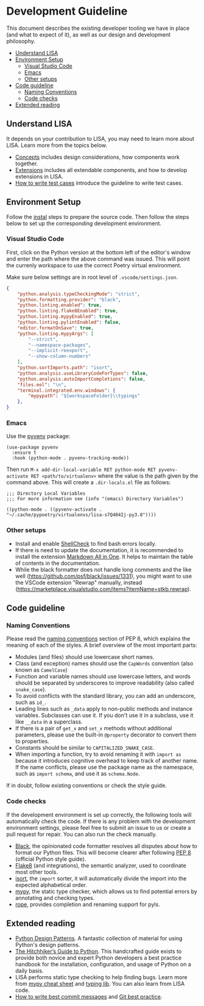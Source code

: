 # Development Guideline

This document describes the existing developer tooling we have in place (and what to
expect of it), as well as our design and development philosophy.

- [Understand LISA](#understand-lisa)
- [Environment Setup](#environment-setup)
  - [Visual Studio Code](#visual-studio-code)
  - [Emacs](#emacs)
  - [Other setups](#other-setups)
- [Code guideline](#code-guideline)
  - [Naming Conventions](#naming-conventions)
  - [Code checks](#code-checks)
- [Extended reading](#extended-reading)

## Understand LISA

It depends on your contribution to LISA, you may need to learn more about LISA. Learn more from the topics below.

- [Concepts](concepts.md) includes design considerations, how components work together.
- [Extensions](extension.md) includes all extendable components, and how to develop extensions in LISA.
- [How to write test cases](write_case.md) introduce the guideline to write test cases.

## Environment Setup

Follow the [instal](install.md) steps to prepare the source code. Then follow the steps below to set up the corresponding development environment.

### Visual Studio Code

First, click on the Python version at the bottom left of the editor's
window and enter the path where the above command was issued. This
will point the currenly workspace to use the correct Poetry virtual
environment.

Make sure below settings are in root level of `.vscode/settings.json`.

```json
{
    "python.analysis.typeCheckingMode": "strict",
    "python.formatting.provider": "black",
    "python.linting.enabled": true,
    "python.linting.flake8Enabled": true,
    "python.linting.mypyEnabled": true,
    "python.linting.pylintEnabled": false,
    "editor.formatOnSave": true,
    "python.linting.mypyArgs": [
        "--strict",
        "--namespace-packages",
        "--implicit-reexport",
        "--show-column-numbers"
    ],
    "python.sortImports.path": "isort",
    "python.analysis.useLibraryCodeForTypes": false,
    "python.analysis.autoImportCompletions": false,
    "files.eol": "\n",
    "terminal.integrated.env.windows": {
        "mypypath": "${workspaceFolder}\\typings"
    },
}
```

### Emacs

Use the [pyvenv](https://github.com/jorgenschaefer/pyvenv) package:

```emacs-lisp
(use-package pyvenv
  :ensure t
  :hook (python-mode . pyvenv-tracking-mode))
```

Then run `M-x add-dir-local-variable RET python-mode RET pyvenv-activate RET <path/to/virtualenv>` where the value is the path given by the command above. This will create a `.dir-locals.el` file as follows:

```emacs-lisp
;;; Directory Local Variables
;;; For more information see (info "(emacs) Directory Variables")

((python-mode . ((pyvenv-activate . "~/.cache/pypoetry/virtualenvs/lisa-s7Q404Ij-py3.8"))))
```

### Other setups

- Install and enable [ShellCheck](https://github.com/koalaman/shellcheck) to find bash errors locally.
- If there is need to update the documentation, it is recommended to
  install the extension [Markdown All in
  One](https://marketplace.visualstudio.com/items?itemName=yzhang.markdown-all-in-one).
  It helps to maintain the table of contents in the documentation.
- While the black formatter does not handle long comments and the like
  well (https://github.com/psf/black/issues/1331), you might want to
  use the VSCode extension "Rewrap" manually, instead
  (https://marketplace.visualstudio.com/items?itemName=stkb.rewrap).

## Code guideline

### Naming Conventions

Please read the [naming conventions](https://www.python.org/dev/peps/pep-0008/#naming-conventions) section of PEP 8, which explains the meaning of each of the styles. A brief overview of the most important parts:

- Modules (and files) should use lowercase short names.
- Class (and exception) names should use the `CapWords` convention (also known as `CamelCase`)
- Function and variable names should use lowercase letters, and words should be separated by underscores to improve readability (also called `snake_case`).
- To avoid conflicts with the standard library, you can add an underscore, such as `id_`.
- Leading lines such as `_data` apply to non-public methods and instance variables. Subclasses can use it. If you don't use it in a subclass, use it like `__data` in a superclass.
- If there is a pair of `get_x` and `set_x` methods without additional parameters, please use the built-in `@property` decorator to convert them to properties.
- Constants should be similar to `CAPITALIZED_SNAKE_CASE`.
- When importing a function, try to avoid renaming it with `import as` because it introduces cognitive overhead to keep track of another name. If the name conflicts, please use the package name as the namespace, such as `import schema`, and use it as `schema.Node`.

If in doubt, follow existing conventions or check the style guide.

### Code checks

If the development environment is set up correctly, the following tools will automatically check the code. If there is any problem with the development environment settings, please feel free to submit an issue to us or create a pull request for repair. You can also run the check manually.

- [Black](https://github.com/psf/black), the opinionated code formatter resolves all disputes about how to format our Python files. This will become clearer after following [PEP 8](https://www.python.org/dev/peps/pep-0008/) (official Python style guide).
- [Flake8](https://flake8.pycqa.org/en/latest/) (and integrations), the semantic analyzer, used to coordinate most other tools.
- [isort](https://timothycrosley.github.io/isort/), the `import` sorter, it will automatically divide the import into the expected alphabetical order.
- [mypy](http://mypy-lang.org/), the static type checker, which allows us to find potential errors by annotating and checking types.
- [rope](https://github.com/python-rope/rope), provides completion and renaming support for pyls.

## Extended reading

- [Python Design Patterns](https://python-patterns.guide/). A fantastic collection of material for using Python's design patterns.
- [The Hitchhiker’s Guide to Python](https://docs.python-guide.org/). This handcrafted guide exists to provide both novice and expert Python developers a best practice handbook for the installation, configuration, and usage of Python on a daily basis.
- LISA performs static type checking to help finding bugs. Learn more from [mypy cheat sheet](https://mypy.readthedocs.io/en/latest/cheat_sheet_py3.html) and [typing lib](https://docs.python.org/3/library/typing.html). You can also learn from LISA code.
- [How to write best commit messages](https://tbaggery.com/2008/04/19/a-note-about-git-commit-messages.html) and [Git best practice](http://sethrobertson.github.io/GitBestPractices/#sausage).
